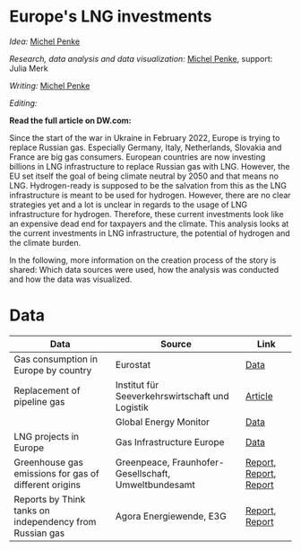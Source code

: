 # Europe's LNG investments
_Idea:_  [Michel Penke](https://michelpenke.de/)  

_Research, data analysis and data visualization:_  [Michel Penke](https://michelpenke.de/), support: Julia Merk

_Writing:_  [Michel Penke](https://michelpenke.de/)

_Editing:_ 

**Read the full article on DW.com:**

[](link)

Since the start of the war in Ukraine in February 2022, Europe is trying to replace Russian gas. Especially Germany, Italy, Netherlands, Slovakia and France are big gas consumers. European countries are now investing billions in LNG infrastructure to replace Russian gas with LNG. However, the EU set itself the goal of being climate neutral by 2050 and that means no LNG. Hydrogen-ready is supposed to be the salvation from this as the LNG infrastructure is meant to be used for hydrogen. However, there are no clear strategies yet and a lot is unclear in regards to the usage of LNG infrastructure for hydrogen. Therefore, these current investments look like an expensive dead end for taxpayers and the climate. This analysis looks at the current investments in LNG infrastructure, the potential of hydrogen and the climate burden. 

In the following, more information on the creation process of the story is shared: Which data sources were used, how the analysis was conducted and how the data was visualized.


# Data


| **Data** | **Source** | **Link** |
| --- | --- | --- |
| Gas consumption in Europe by country| Eurostat| [Data](https://ec.europa.eu/eurostat/statistics-explained/index.php?title=File:Total_imports_and_exports_of_natural_gas,_by_country_of_origin_and_destination,_2020-2021_(terajoules_(Gross_Calorific_Value))_v4.png)  |
| Replacement of pipeline gas | Institut für Seeverkehrswirtschaft und Logistik | [Article](https://www.isl.org/de/news/angriff-russlands-ukraine-stellt-lng-schifffahrt-sehr-grosse-herausforderungen) |
|  | Global Energy Monitor | [Data](https://data.worldbank.org/indicator/BM.TRF.PWKR.CD.DT) |
| LNG projects in Europe  | Gas Infrastructure Europe | [Data](https://www.gie.eu/transparency/databases/lng-database/) |
| Greenhouse gas emissions for gas of different origins |Greenpeace, Fraunhofer-Gesellschaft, Umweltbundesamt| [Report](Link), [Report](Link), [Report](Link)
| Reports by Think tanks on independency from Russian gas | Agora Energiewende, E3G | [Report](https://static.agora-energiewende.de/fileadmin/Projekte/2021/2021_07_EU_GEXIT/253_Regaining-Europes-Energy-Sovereignty_WEB.pdf), [Report](https://9tj4025ol53byww26jdkao0x-wpengine.netdna-ssl.com/wp-content/uploads/Briefing_EU-can-stop-Russian-gas-imports-by-2025.pdf)
